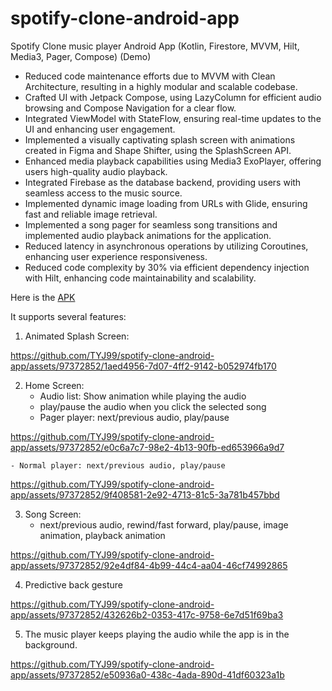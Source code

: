 # spotify-clone-android-app  
Spotify Clone music player Android App (Kotlin, Firestore, MVVM, Hilt, Media3, Pager, Compose) (Demo)		      
- Reduced code maintenance efforts due to MVVM with Clean Architecture, resulting in a highly modular and scalable codebase.
- Crafted UI with Jetpack Compose, using LazyColumn for efficient audio browsing and Compose Navigation for a clear flow.
- Integrated ViewModel with StateFlow, ensuring real-time updates to the UI and enhancing user engagement.
- Implemented a visually captivating splash screen with animations created in Figma and Shape Shifter, using the SplashScreen API.
- Enhanced media playback capabilities using Media3 ExoPlayer, offering users high-quality audio playback.
- Integrated Firebase as the database backend, providing users with seamless access to the music source.
- Implemented dynamic image loading from URLs with Glide, ensuring fast and reliable image retrieval.
- Implemented a song pager for seamless song transitions and implemented audio playback animations for the application.
- Reduced latency in asynchronous operations by utilizing Coroutines, enhancing user experience responsiveness. 
- Reduced code complexity by 30% via efficient dependency injection with Hilt, enhancing code maintainability and scalability.

Here is the [APK](./app/release/app-release.apk)  

It supports several features:  
1. Animated Splash Screen:

https://github.com/TYJ99/spotify-clone-android-app/assets/97372852/1aed4956-7d07-4ff2-9142-b052974fb170


2. Home Screen:
    - Audio list: Show animation while playing the audio
    - play/pause the audio when you click the selected song
    - Pager player: next/previous audio, play/pause

https://github.com/TYJ99/spotify-clone-android-app/assets/97372852/e0c6a7c7-98e2-4b13-90fb-ed653966a9d7

    - Normal player: next/previous audio, play/pause

https://github.com/TYJ99/spotify-clone-android-app/assets/97372852/9f408581-2e92-4713-81c5-3a781b457bbd

3. Song Screen:
    - next/previous audio, rewind/fast forward, play/pause, image animation, playback animation

https://github.com/TYJ99/spotify-clone-android-app/assets/97372852/92e4df84-4b99-44c4-aa04-46cf74992865


4. Predictive back gesture

https://github.com/TYJ99/spotify-clone-android-app/assets/97372852/432626b2-0353-417c-9758-6e7d51f69ba3


5. The music player keeps playing the audio while the app is in the background.

https://github.com/TYJ99/spotify-clone-android-app/assets/97372852/e50936a0-438c-4ada-890d-41df60323a1b

